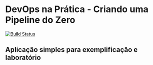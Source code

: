 # DevOps na Prática - Criando uma Pipeline do Zero

<!-- Insira aqui a Flag com sua URL do Travis -->
[![Build Status](https://travis-ci.org/MatheusFerrazz/DevOpsLab_Pipeline.svg?branch=master)](https://travis-ci.org/MatheusFerrazz/DevOpsLab_Pipeline)

## Aplicação simples para exemplificação e laboratório

